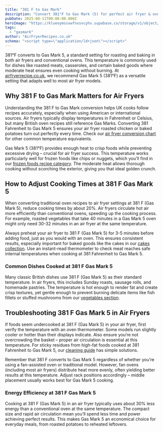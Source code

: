 ```yaml
---
title: "381 F to Gas Mark"
description: "Convert 381°F to Gas Mark (5) for perfect air fryer & oven cooking. Includes UK conversion charts, tips, and temperature guides."
pubDate: 2025-08-11T00:00:00.000Z
heroImage: "https://klueoymssxwfnxsvcyhv.supabase.co/storage/v1/object/public/md/381-f-to-gas-mark-50014441.png"
tags:
  - "gasmark"
author: "AirFryerRecipes.co.uk"
schema: "<script type=\"application/ld+json\"></script>"
---
```


<p>381°F converts to Gas Mark 5, a standard setting for roasting and baking in both air fryers and conventional ovens. This temperature is commonly used for dishes like roasted meats, casseroles, and certain baked goods where moderate heat ensures even cooking without burning. At <a href=https://www.airfryerrecipe.co.uk>airfryerrecipe.co.uk</a>, we recommend Gas Mark 5 (381°F) as a versatile setting that adapts well to most air fryer models.</p>

<h2>Why 381 F to Gas Mark Matters for Air Fryers</h2>
<p>Understanding the 381 F to Gas Mark conversion helps UK cooks follow recipes accurately, especially when using American or international sources. Air fryers typically display temperatures in Fahrenheit or Celsius, but many British oven recipes still reference Gas Marks. Converting 381 Fahrenheit to Gas Mark 5 ensures your air fryer roasted chicken or baked potatoes turn out perfectly every time. Check our <a href=https://www.airfryerrecipe.co.uk/air-fryer-conversion-chart>air fryer conversion chart</a> for other common temperature equivalents.</p>
<p>Gas Mark 5 (381°F) provides enough heat to crisp foods while preventing excessive drying – crucial for air fryer success. This temperature works particularly well for frozen foods like chips or nuggets, which you’ll find in our <a href=https://www.airfryerrecipe.co.uk/recipe-category/frozen-foods>frozen foods recipe category</a>. The moderate heat allows thorough cooking without scorching the exterior, giving you that ideal golden crunch.</p>

<h2>How to Adjust Cooking Times at 381 F Gas Mark 5</h2>
<p>When converting traditional oven recipes to air fryer settings at 381 F (Gas Mark 5), reduce cooking times by about 20%. Air fryers circulate hot air more efficiently than conventional ovens, speeding up the cooking process. For example, roasted vegetables that take 40 minutes in a Gas Mark 5 oven might only need 30-32 minutes in an air fryer at the same temperature.</p>
<p>Always preheat your air fryer to 381 F (Gas Mark 5) for 3-5 minutes before adding food, just as you would with an oven. This ensures consistent results, especially important for baked goods like the cakes in our <a href=https://www.airfryerrecipe.co.uk/recipe-category/cakes>cakes collection</a>. Use an instant-read thermometer to check meat reaches safe internal temperatures when cooking at 381 Fahrenheit to Gas Mark 5.</p>

<h3>Common Dishes Cooked at 381 F Gas Mark 5</h3>
<p>Many classic British dishes use 381 F (Gas Mark 5) as their standard temperature. In air fryers, this includes Sunday roasts, sausage rolls, and homemade pastries. The temperature is hot enough to render fat and create crisp textures, yet gentle enough to prevent burning delicate items like fish fillets or stuffed mushrooms from our <a href=https://www.airfryerrecipe.co.uk/recipe-category/vegetables>vegetables section</a>.</p>

<h2>Troubleshooting 381 F Gas Mark 5 in Air Fryers</h2>
<p>If foods seem undercooked at 381 F (Gas Mark 5) in your air fryer, first verify the temperature with an oven thermometer. Some models run slightly cooler or hotter than their displays indicate. Also ensure you’re not overcrowding the basket – proper air circulation is essential at this temperature. For sticky residues from high-fat foods cooked at 381 Fahrenheit to Gas Mark 5, our <a href=https://www.airfryerrecipe.co.uk/air-fryer-cleaner>cleaning guide</a> has simple solutions.</p>
<p>Remember that 381 F converts to Gas Mark 5 regardless of whether you’re using a fan-assisted oven or traditional model. However, fan ovens (including most air fryers) distribute heat more evenly, often yielding better results at this temperature. Adjust rack positions accordingly – middle placement usually works best for Gas Mark 5 cooking.</p>

<h3>Energy Efficiency at 381 F Gas Mark 5</h3>
<p>Cooking at 381 F (Gas Mark 5) in an air fryer typically uses about 30% less energy than a conventional oven at the same temperature. The compact size and rapid air circulation mean you’ll spend less time and power achieving perfect results. This makes Gas Mark 5 an economical choice for everyday meals, from roasted potatoes to reheated leftovers.</p>